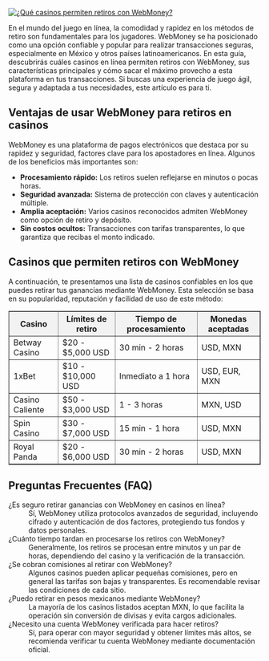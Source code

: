 [![¿Qué casinos permiten retiros con WebMoney?](https://123-caf.pages.dev/gitsignup.png)](https://vrmoo.ru/Bt82HjjY)

<p>En el mundo del juego en línea, la comodidad y rapidez en los métodos de retiro son fundamentales para los jugadores. WebMoney se ha posicionado como una opción confiable y popular para realizar transacciones seguras, especialmente en México y otros países latinoamericanos. En esta guía, descubrirás cuáles casinos en línea permiten retiros con WebMoney, sus características principales y cómo sacar el máximo provecho a esta plataforma en tus transacciones. Si buscas una experiencia de juego ágil, segura y adaptada a tus necesidades, este artículo es para ti.</p>  <h2>Ventajas de usar WebMoney para retiros en casinos</h2> <p>WebMoney es una plataforma de pagos electrónicos que destaca por su rapidez y seguridad, factores clave para los apostadores en línea. Algunos de los beneficios más importantes son:</p> <ul> <li><strong>Procesamiento rápido:</strong> Los retiros suelen reflejarse en minutos o pocas horas.</li> <li><strong>Seguridad avanzada:</strong> Sistema de protección con claves y autenticación múltiple.</li> <li><strong>Amplia aceptación:</strong> Varios casinos reconocidos admiten WebMoney como opción de retiro y depósito.</li> <li><strong>Sin costos ocultos:</strong> Transacciones con tarifas transparentes, lo que garantiza que recibas el monto indicado.</li> </ul>  <h2>Casinos que permiten retiros con WebMoney</h2> <p>A continuación, te presentamos una lista de casinos confiables en los que puedes retirar tus ganancias mediante WebMoney. Esta selección se basa en su popularidad, reputación y facilidad de uso de este método:</p>  <table border="1" cellspacing="0" cellpadding="8" style="border-collapse:collapse; width:100%; max-width:600px;">   <thead>     <tr style="background-color:#f2f2f2;">       <th>Casino</th>       <th>Límites de retiro</th>       <th>Tiempo de procesamiento</th>       <th>Monedas aceptadas</th>     </tr>   </thead>   <tbody>     <tr>       <td>Betway Casino</td>       <td>$20 - $5,000 USD</td>       <td>30 min - 2 horas</td>       <td>USD, MXN</td>     </tr>     <tr>       <td>1xBet</td>       <td>$10 - $10,000 USD</td>       <td>Inmediato a 1 hora</td>       <td>USD, EUR, MXN</td>     </tr>     <tr>       <td>Casino Caliente</td>       <td>$50 - $3,000 USD</td>       <td>1 - 3 horas</td>       <td>MXN, USD</td>     </tr>     <tr>       <td>Spin Casino</td>       <td>$30 - $7,000 USD</td>       <td>15 min - 1 hora</td>       <td>USD, MXN</td>     </tr>     <tr>       <td>Royal Panda</td>       <td>$20 - $6,000 USD</td>       <td>30 min - 2 horas</td>       <td>USD, MXN</td>     </tr>   </tbody> </table>  <h2>Preguntas Frecuentes (FAQ)</h2> <dl>   <dt>¿Es seguro retirar ganancias con WebMoney en casinos en línea?</dt>   <dd>Sí, WebMoney utiliza protocolos avanzados de seguridad, incluyendo cifrado y autenticación de dos factores, protegiendo tus fondos y datos personales.</dd>    <dt>¿Cuánto tiempo tardan en procesarse los retiros con WebMoney?</dt>   <dd>Generalmente, los retiros se procesan entre minutos y un par de horas, dependiendo del casino y la verificación de la transacción.</dd>    <dt>¿Se cobran comisiones al retirar con WebMoney?</dt>   <dd>Algunos casinos pueden aplicar pequeñas comisiones, pero en general las tarifas son bajas y transparentes. Es recomendable revisar las condiciones de cada sitio.</dd>    <dt>¿Puedo retirar en pesos mexicanos mediante WebMoney?</dt>   <dd>La mayoría de los casinos listados aceptan MXN, lo que facilita la operación sin conversión de divisas y evita cargos adicionales.</dd>    <dt>¿Necesito una cuenta WebMoney verificada para hacer retiros?</dt>   <dd>Sí, para operar con mayor seguridad y obtener límites más altos, se recomienda verificar tu cuenta WebMoney mediante documentación oficial.</dd> </dl>